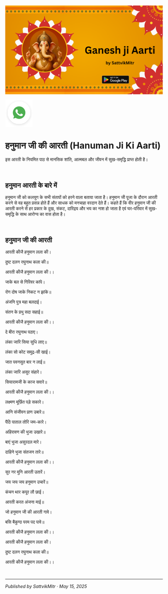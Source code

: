 <!-- Banner SVG -->
![Banner](https://raw.githubusercontent.com/anandwana001/content-repo/refs/heads/main/aarti/ganesh/ganesh_ji_aarti_banner.png)

<!-- Share & WhatsApp icons as SVG -->
<a href="https://api.whatsapp.com/send?text=Check%20out%20this%20article%20in%20the%20Hanuman%20Chalisa%20app%3A%20https%3A%2F%2Fwww.sattvikmitr.com%2Farticles%3FcontentUrl%3Dhttps%253A%252F%252Fraw.githubusercontent.com%252Fanandwana001%252Fcontent-repo%252Frefs%252Fheads%252Fmain%252Faarti%252Fganesh%252Fhanuman_aarti_hindi.md%26title%3DGanesh%2520Aarti">
  <img src="https://raw.githubusercontent.com/anandwana001/content-repo/refs/heads/main/assets/ic_wtsapp_share_rounded.svg" alt="WhatsApp"/>
</a>

<br>


# हनुमान जी की आरती (Hanuman Ji Ki Aarti)
इस आरती के नियमित पाठ से मानसिक शांति, आत्मबल और जीवन में सुख-समृद्धि प्राप्त होती है।

<br>

## हनुमान आरती के बारे में
हनुमान जी को कलयुग के सभी संतापों को हरने वाला बताया जाता है। हनुमान जी पूजा के दौरान आरती करने से वह बहुत प्रसन्न होते हैं और साधक को मनचाहा वरदान देते हैं। कहते हैं कि वीर हनुमान जी की आरती करने से हर प्रकार के दुख, संकट, दारिद्रय और भय का नाश हो जाता है एवं घर-परिवार में सुख-समृद्धि के साथ आरोग्य का वास होता है।

<br>

## हनुमान जी की आरती
आरती कीजै हनुमान लला की।

दुष्ट दलन रघुनाथ कला की॥

आरती कीजै हनुमान लला की।।

जाके बल से गिरिवर कांपे।

रोग दोष जाके निकट न झांके॥

अंजनि पुत्र महा बलदाई।

संतन के प्रभु सदा सहाई॥

आरती कीजै हनुमान लला की।।

दे बीरा रघुनाथ पठाए।

लंका जारि सिया सुधि लाए॥

लंका सो कोट समुद्र-सी खाई।

जात पवनसुत बार न लाई॥

लंका जारि असुर संहारे।

सियारामजी के काज सवारे॥

आरती कीजै हनुमान लला की।।

लक्ष्मण मूर्छित पड़े सकारे।

आनि संजीवन प्राण उबारे॥

पैठि पाताल तोरि जम-कारे।

अहिरावण की भुजा उखारे॥

बाएं भुजा असुरदल मारे।

दाहिने भुजा संतजन तारे॥

आरती कीजै हनुमान लला की।।

सुर नर मुनि आरती उतारें।

जय जय जय हनुमान उचारें॥

कंचन थार कपूर लौ छाई।

आरती करत अंजना माई॥

जो हनुमान जी की आरती गावे।

बसि बैकुण्ठ परम पद पावे॥

आरती कीजै हनुमान लला की।।

आरती कीजै हनुमान लला की।

दुष्ट दलन रघुनाथ कला की॥

आरती कीजै हनुमान लला की।।



<br>

---

*Published by SattvikMitr · May 15, 2025*
